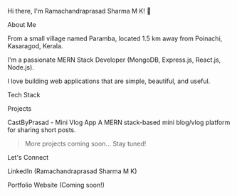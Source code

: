 Hi there, I'm Ramachandraprasad Sharma M K! 👋

About Me

From a small village named Paramba, located 1.5 km away from Poinachi, Kasaragod, Kerala.

I'm a passionate MERN Stack Developer (MongoDB, Express.js, React.js, Node.js).

I love building web applications that are simple, beautiful, and useful.


Tech Stack

Projects

CastByPrasad - Mini Vlog App
A MERN stack-based mini blog/vlog platform for sharing short posts.


> More projects coming soon... Stay tuned!



Let's Connect

LinkedIn (Ramachandraprasad Sharma M K)

Portfolio Website (Coming soon!)
